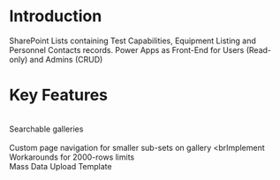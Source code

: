 # Introduction 

SharePoint Lists containing Test Capabilities, Equipment Listing and Personnel Contacts records.
Power Apps as Front-End for Users (Read-only) and Admins (CRUD)

# Key Features
<br>Searchable galleries</br>
<br>Custom page navigation for smaller sub-sets on gallery
<brImplement Workarounds for 2000-rows limits
<br>Mass Data Upload Template

